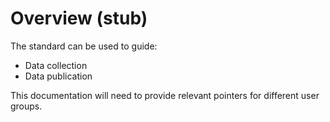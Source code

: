 Overview (stub)
========

The standard can be used to guide:

* Data collection
* Data publication

This documentation will need to provide relevant pointers for different user groups.